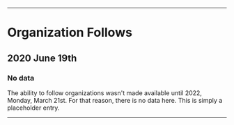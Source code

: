 
***

# Organization Follows

## 2020 June 19th

### No data

The ability to follow organizations wasn't made available until 2022, Monday, March 21st. For that reason, there is no data here. This is simply a placeholder entry.

***
